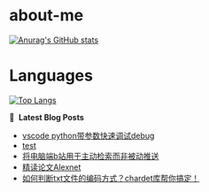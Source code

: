 # about-me
[![Anurag's GitHub stats](https://github-readme-stats.vercel.app/api?username=whitewatercn)](https://github.com/anuraghazra/github-readme-stats)

# Languages
[![Top Langs](https://github-readme-stats.vercel.app/api/top-langs/?username=whitewatercn)](https://github.com/anuraghazra/github-readme-stats)

📕 &nbsp;**Latest Blog Posts**
<!-- BLOG-POST-LIST:START -->
- [vscode python带参数快速调试debug](https://forum.beginner.center/t/topic/1221/1)
- [test](https://forum.beginner.center/t/topic/1220/1)
- [将电脑端b站用于主动检索而非被动推送](https://forum.beginner.center/t/topic/1218/1)
- [精读论文Alexnet](https://forum.beginner.center/t/topic/1217/1)
- [如何判断txt文件的编码方式？chardet库帮你搞定！](https://forum.beginner.center/t/topic/1213/1)
<!-- BLOG-POST-LIST:END -->
